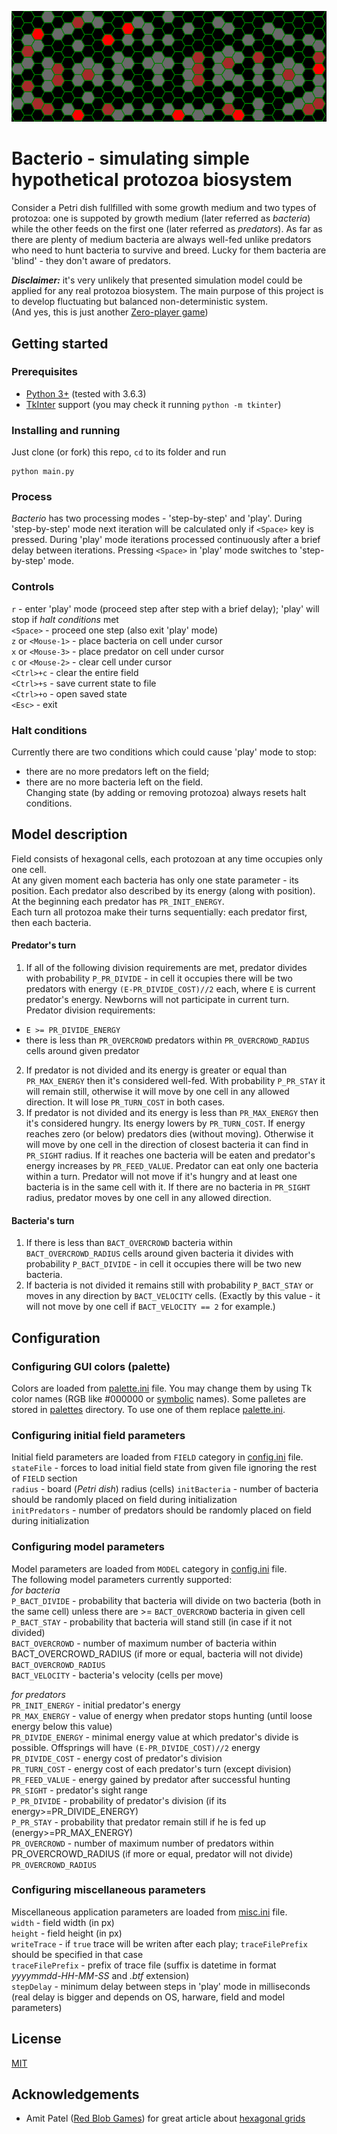 ![Logo](logo.png)

# **Bacterio** - simulating simple hypothetical protozoa biosystem

Consider a Petri dish fullfilled with some growth medium and two types of protozoa: one is suppoted by growth medium (later referred as _bacteria_) while the other feeds on the first one (later referred as _predators_). As far as there are plenty of medium bacteria are always well-fed unlike predators who need to hunt bacteria to survive and breed. Lucky for them bacteria are 'blind' - they don't aware of predators.

_**Disclaimer:**_ it's very unlikely that presented simulation model could be applied for any real protozoa biosystem. The main purpose of this project is to develop fluctuating but balanced non-deterministic system.  
(And yes, this is just another [Zero-player game](https://en.wikipedia.org/wiki/Zero-player_game))


## Getting started

### Prerequisites  
+ [Python 3+](https://www.python.org/downloads/) (tested with  3.6.3)  
+ [TkInter](https://docs.python.org/3/library/tkinter.html) support (you may check it running `python -m tkinter`)  

### Installing and running

Just clone (or fork) this repo, `cd` to its folder and run  
```
python main.py
```

### Process
*Bacterio* has two processing modes - 'step-by-step' and 'play'. During 'step-by-step' mode next iteration will be calculated only if `<Space>` key is pressed. During 'play' mode iterations processed continuously after a brief delay between iterations. Pressing `<Space>` in 'play' mode switches to 'step-by-step' mode.

### Controls
`r` - enter 'play' mode (proceed step after step with a brief delay); 'play' will stop if *halt conditions* met  
`<Space>` - proceed one step (also exit 'play' mode)  
`z` or `<Mouse-1>` - place bacteria on cell under cursor  
`x` or `<Mouse-3>` - place predator on cell under cursor  
`c` or `<Mouse-2>` - clear cell under cursor  
`<Ctrl>+c` - clear the entire field  
`<Ctrl>+s` - save current state to file  
`<Ctrl>+o` - open saved state  
`<Esc>` - exit  

### Halt conditions
Currently there are two conditions which could cause 'play' mode to stop:  
+ there are no more predators left on the field;  
+ there are no more bacteria left on the field.  
Changing state (by adding or removing protozoa) always resets halt conditions.


## Model description

Field consists of hexagonal cells, each protozoan at any time occupies only one cell.  
At any given moment each bacteria has only one state parameter - its position. Each predator also described by its energy (along with position). At the beginning each predator has `PR_INIT_ENERGY`.  
Each turn all protozoa make their turns sequentially: each predator first, then each bacteria.  

#### Predator's turn  
1. If all of the following division requirements are met, predator divides with probability `P_PR_DIVIDE` - in cell it occupies there will be two predators with energy `(E-PR_DIVIDE_COST)//2` each, where `E` is current predator's energy. Newborns will not participate in current turn.  
Predator division requirements:  
  + `E >= PR_DIVIDE_ENERGY`  
  + there is less than `PR_OVERCROWD` predators within `PR_OVERCROWD_RADIUS` cells around given predator  
2. If predator is not divided and its energy is greater or equal than `PR_MAX_ENERGY` then it's considered well-fed. With probability `P_PR_STAY` it will remain still, otherwise it will move by one cell in any allowed direction. It will lose `PR_TURN_COST` in both cases.  
3. If predator is not divided and its energy is less than `PR_MAX_ENERGY` then it's considered hungry. Its energy lowers by `PR_TURN_COST`. If energy reaches zero (or below) predators dies (without moving). Otherwise it will move by one cell in the direction of closest bacteria it can find in `PR_SIGHT` radius. If it reaches one bacteria will be eaten and predator's energy increases by `PR_FEED_VALUE`. Predator can eat only one bacteria within a turn. Predator will not move if it's hungry and at least one bacteria is in the same cell with it. If there are no bacteria in `PR_SIGHT` radius, predator moves by one cell in any allowed direction.  

#### Bacteria's turn
1. If there is less than `BACT_OVERCROWD` bacteria within `BACT_OVERCROWD_RADIUS` cells around given bacteria it divides with probability `P_BACT_DIVIDE` - in cell it occupies there will be two new bacteria.
2. If bacteria is not divided it remains still with probability `P_BACT_STAY` or moves in any direction by `BACT_VELOCITY` cells. (Exactly by this value - it will not move by one cell if `BACT_VELOCITY == 2` for example.)

## Configuration

### Configuring GUI colors (palette)
Colors are loaded from [palette.ini](palette.ini) file. You may change them by using Tk color names (RGB like #000000 or [symbolic](https://www.tcl.tk/man/tcl8.5/TkCmd/colors.htm) names). Some palletes are stored in [palettes](palletes) directory. To use one of them replace [palette.ini](palette.ini).

### Configuring initial field parameters
Initial field parameters are loaded from `FIELD` category in [config.ini](config.ini) file.  
`stateFile` - forces to load initial field state from given file ignoring the rest of `FIELD` section  
`radius` - board (_Petri dish_) radius (cells)
`initBacteria` - number of bacteria should be randomly placed on field during initialization  
`initPredators` - number of predators should be randomly placed on field during initialization  

### Configuring model parameters
Model parameters are loaded from `MODEL` category in [config.ini](config.ini) file.  
The following model parameters currently supported:  
*for bacteria*  
`P_BACT_DIVIDE` - probability that bacteria will divide on two bacteria (both in the same cell) unless there are >= `BACT_OVERCROWD` bacteria in given cell  
`P_BACT_STAY` -  probability that bacteria will stand still (in case if it not divided)  
`BACT_OVERCROWD` -  number of maximum number of bacteria within BACT_OVERCROWD_RADIUS (if more or equal, bacteria will not divide)  
`BACT_OVERCROWD_RADIUS`  
`BACT_VELOCITY` - bacteria's velocity (cells per move)  
  
*for predators*  
`PR_INIT_ENERGY` - initial predator's energy  
`PR_MAX_ENERGY` - value of energy when predator stops hunting (until loose energy below this value)  
`PR_DIVIDE_ENERGY` - minimal energy value at which predator's divide is possible. Offsprings will have `(E-PR_DIVIDE_COST)//2` energy  
`PR_DIVIDE_COST` - energy cost of predator's division  
`PR_TURN_COST` -  energy cost of each predator's turn (except division)  
`PR_FEED_VALUE` - energy gained by predator after successful hunting  
`PR_SIGHT` - predator's sight range  
`P_PR_DIVIDE` - probability of predator's division (if its energy>=PR_DIVIDE_ENERGY)  
`P_PR_STAY` - probability that predator remain still if he is fed up (energy>=PR_MAX_ENERGY)  
`PR_OVERCROWD` - number of maximum number of predators within PR_OVERCROWD_RADIUS (if more or equal, predator will not divide)  
`PR_OVERCROWD_RADIUS`  
  

### Configuring miscellaneous parameters
Miscellaneous application parameters are loaded from [misc.ini](misc.ini) file.  
`width` - field width (in px)  
`height` - field height (in px)  
`writeTrace` - if `true` trace will be writen after each play; `traceFilePrefix` should be specified in that case  
`traceFilePrefix` - prefix of trace file (suffix is datetime in format *yyyymmdd-HH-MM-SS* and *.btf* extension)  
`stepDelay` - minimum delay between steps in 'play' mode in milliseconds (real delay is bigger and depends on OS, harware, field and model parameters)  


## License
[MIT](LICENSE)

## Acknowledgements
+ Amit Patel ([Red Blob Games](https://www.redblobgames.com)) for great article about [hexagonal grids](https://www.redblobgames.com/grids/hexagons)
